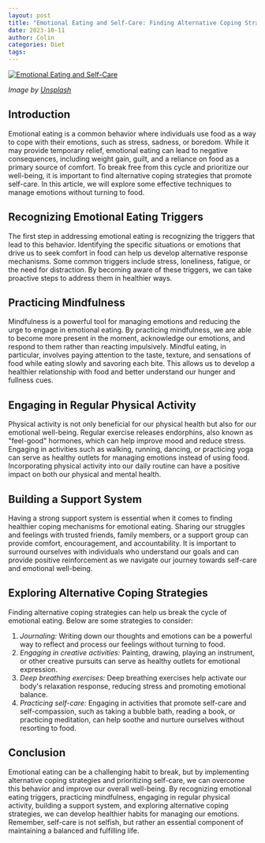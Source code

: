```yaml
---
layout: post
title: "Emotional Eating and Self-Care: Finding Alternative Coping Strategies"
date: 2023-10-11
author: Colin
categories: Diet
tags: 
---
```


[![Emotional Eating and Self-Care](https://source.unsplash.com/1600x900/?emotional-eating)](https://source.unsplash.com/1600x900/?emotional-eating)

*Image by [Unsplash](https://unsplash.com/photos/xxxxx)*

## Introduction

Emotional eating is a common behavior where individuals use food as a way to cope with their emotions, such as stress, sadness, or boredom. While it may provide temporary relief, emotional eating can lead to negative consequences, including weight gain, guilt, and a reliance on food as a primary source of comfort. To break free from this cycle and prioritize our well-being, it is important to find alternative coping strategies that promote self-care. In this article, we will explore some effective techniques to manage emotions without turning to food.

## Recognizing Emotional Eating Triggers

The first step in addressing emotional eating is recognizing the triggers that lead to this behavior. Identifying the specific situations or emotions that drive us to seek comfort in food can help us develop alternative response mechanisms. Some common triggers include stress, loneliness, fatigue, or the need for distraction. By becoming aware of these triggers, we can take proactive steps to address them in healthier ways.

## Practicing Mindfulness

Mindfulness is a powerful tool for managing emotions and reducing the urge to engage in emotional eating. By practicing mindfulness, we are able to become more present in the moment, acknowledge our emotions, and respond to them rather than reacting impulsively. Mindful eating, in particular, involves paying attention to the taste, texture, and sensations of food while eating slowly and savoring each bite. This allows us to develop a healthier relationship with food and better understand our hunger and fullness cues.

## Engaging in Regular Physical Activity

Physical activity is not only beneficial for our physical health but also for our emotional well-being. Regular exercise releases endorphins, also known as "feel-good" hormones, which can help improve mood and reduce stress. Engaging in activities such as walking, running, dancing, or practicing yoga can serve as healthy outlets for managing emotions instead of using food. Incorporating physical activity into our daily routine can have a positive impact on both our physical and mental health.

## Building a Support System

Having a strong support system is essential when it comes to finding healthier coping mechanisms for emotional eating. Sharing our struggles and feelings with trusted friends, family members, or a support group can provide comfort, encouragement, and accountability. It is important to surround ourselves with individuals who understand our goals and can provide positive reinforcement as we navigate our journey towards self-care and emotional well-being.

## Exploring Alternative Coping Strategies

Finding alternative coping strategies can help us break the cycle of emotional eating. Below are some strategies to consider:

1. *Journaling:* Writing down our thoughts and emotions can be a powerful way to reflect and process our feelings without turning to food.
2. *Engaging in creative activities:* Painting, drawing, playing an instrument, or other creative pursuits can serve as healthy outlets for emotional expression.
3. *Deep breathing exercises:* Deep breathing exercises help activate our body's relaxation response, reducing stress and promoting emotional balance.
4. *Practicing self-care:* Engaging in activities that promote self-care and self-compassion, such as taking a bubble bath, reading a book, or practicing meditation, can help soothe and nurture ourselves without resorting to food.

## Conclusion

Emotional eating can be a challenging habit to break, but by implementing alternative coping strategies and prioritizing self-care, we can overcome this behavior and improve our overall well-being. By recognizing emotional eating triggers, practicing mindfulness, engaging in regular physical activity, building a support system, and exploring alternative coping strategies, we can develop healthier habits for managing our emotions. Remember, self-care is not selfish, but rather an essential component of maintaining a balanced and fulfilling life.
